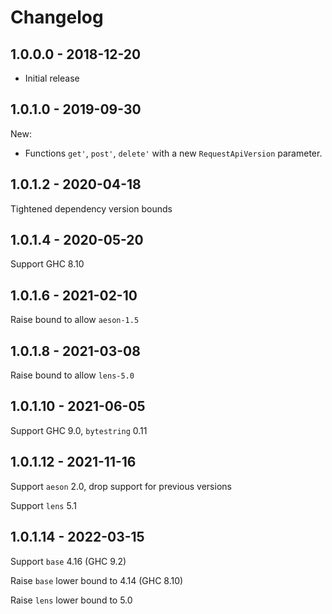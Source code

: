 # Changelog

## 1.0.0.0 - 2018-12-20

- Initial release

## 1.0.1.0 - 2019-09-30

New:

  - Functions `get'`, `post'`, `delete'` with a new `RequestApiVersion` parameter.

## 1.0.1.2 - 2020-04-18

Tightened dependency version bounds

## 1.0.1.4 - 2020-05-20

Support GHC 8.10

## 1.0.1.6 - 2021-02-10

Raise bound to allow `aeson-1.5`

## 1.0.1.8 - 2021-03-08

Raise bound to allow `lens-5.0`

## 1.0.1.10 - 2021-06-05

Support GHC 9.0, `bytestring` 0.11

## 1.0.1.12 - 2021-11-16

Support `aeson` 2.0, drop support for previous versions

Support `lens` 5.1

## 1.0.1.14 - 2022-03-15

Support `base` 4.16 (GHC 9.2)

Raise `base` lower bound to 4.14 (GHC 8.10)

Raise `lens` lower bound to 5.0
